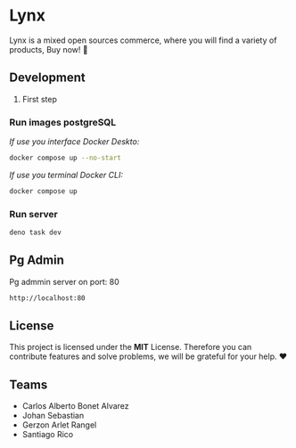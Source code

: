# Lynx

Lynx is a mixed open sources commerce, where you will find a variety of
products, Buy now! 🌼

## Development

1. First step

### Run images postgreSQL

_If use you interface Docker Deskto:_

```sh
docker compose up --no-start
```

_If use you terminal Docker CLI:_

```sh
docker compose up
```

### Run server

```sh
deno task dev
```

## Pg Admin

Pg admmin server on port: 80

```sh
http://localhost:80
```

## License

This project is licensed under the **MIT** License. Therefore you can contribute
features and solve problems, we will be grateful for your help. ❤

## Teams

- Carlos Alberto Bonet Alvarez
- Johan Sebastian
- Gerzon Arlet Rangel
- Santiago Rico

